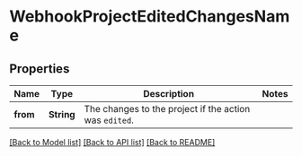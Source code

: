 # WebhookProjectEditedChangesName

## Properties

Name | Type | Description | Notes
------------ | ------------- | ------------- | -------------
**from** | **String** | The changes to the project if the action was `edited`. | 

[[Back to Model list]](../README.md#documentation-for-models) [[Back to API list]](../README.md#documentation-for-api-endpoints) [[Back to README]](../README.md)


